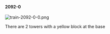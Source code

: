 #### 2092-0
![train-2092-0-0.png](https://github.com/lil-lab/nlvr/raw/master/nlvr/train/images/62/train-2092-0-0.png "train-2092-0-0.png")

There are 2 towers with a yellow block at the base
